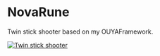 NovaRune
========

Twin stick shooter based on my OUYAFramework.

[![Twin stick shooter](https://img.youtube.com/vi/kDSCrBzbVgk/0.jpg)](https://www.youtube.com/watch?v=kDSCrBzbVgk)
